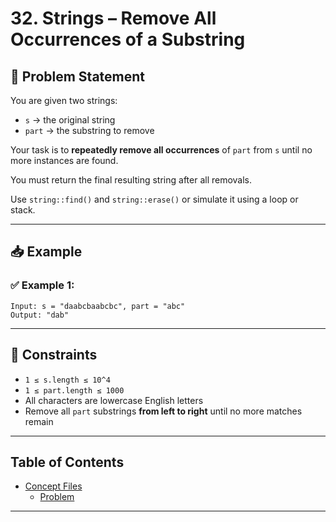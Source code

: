 # 32. Strings – Remove All Occurrences of a Substring

## 🧠 Problem Statement

You are given two strings:

- `s` → the original string  
- `part` → the substring to remove  

Your task is to **repeatedly remove all occurrences** of `part` from `s` until no more instances are found.

You must return the final resulting string after all removals.

Use `string::find()` and `string::erase()` or simulate it using a loop or stack.

---

## 📥 Example

### ✅ Example 1:
```
Input: s = "daabcbaabcbc", part = "abc"
Output: "dab"
```

---

## 📌 Constraints

- `1 ≤ s.length ≤ 10^4`  
- `1 ≤ part.length ≤ 1000`  
- All characters are lowercase English letters  
- Remove all `part` substrings **from left to right** until no more matches remain  

---

## Table of Contents

- [Concept Files](#concept-files)
  - [Problem](/32_Strings_RemoveAll_Occurrences/01.cpp)

---
